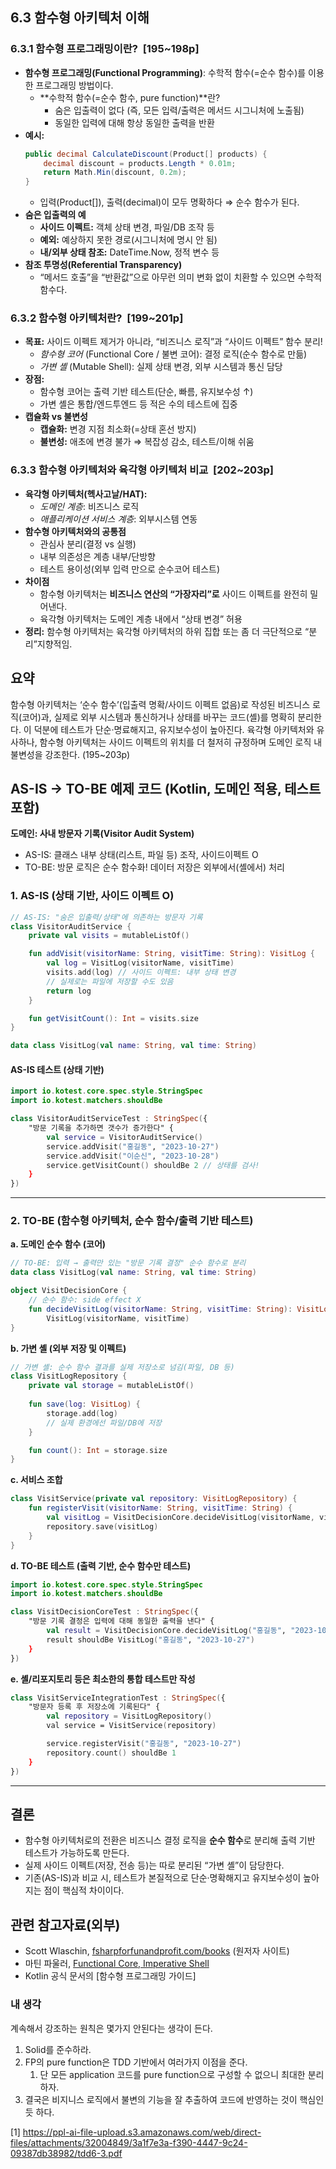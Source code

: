 ## 6.3 함수형 아키텍처 이해

### 6.3.1 함수형 프로그래밍이란?  [195~198p]
- **함수형 프로그래밍(Functional Programming)**: 수학적 함수(=순수 함수)를 이용한 프로그래밍 방법이다.
    - **수학적 함수(=순수 함수, pure function)**란?
        - 숨은 입출력이 없다 (즉, 모든 입력/출력은 메서드 시그니처에 노출됨)
        - 동일한 입력에 대해 항상 동일한 출력을 반환  
- **예시:**
    ```csharp
    public decimal CalculateDiscount(Product[] products) {
        decimal discount = products.Length * 0.01m;
        return Math.Min(discount, 0.2m);
    }
    ```
    - 입력(Product[]), 출력(decimal)이 모두 명확하다 ⇒ 순수 함수가 된다.
- **숨은 입출력의 예**
    - **사이드 이펙트:** 객체 상태 변경, 파일/DB 조작 등
    - **예외:** 예상하지 못한 경로(시그니처에 명시 안 됨)
    - **내/외부 상태 참조:** DateTime.Now, 정적 변수 등
- **참조 투명성(Referential Transparency)**
    - “메서드 호출”을 “반환값”으로 아무런 의미 변화 없이 치환할 수 있으면 수학적 함수다.

### 6.3.2 함수형 아키텍처란?  [199~201p]
- **목표:** 사이드 이펙트 제거가 아니라, “비즈니스 로직”과 “사이드 이펙트” 함수 분리!
    - *함수형 코어* (Functional Core / 불변 코어): 결정 로직(순수 함수로 만듦)
    - *가변 셸* (Mutable Shell): 실제 상태 변경, 외부 시스템과 통신 담당
- **장점:**
    - 함수형 코어는 출력 기반 테스트(단순, 빠름, 유지보수성 ↑)
    - 가변 셸은 통합/엔드투엔드 등 적은 수의 테스트에 집중
- **캡슐화 vs 불변성**
    - **캡슐화:** 변경 지점 최소화(=상태 혼선 방지)
    - **불변성:** 애초에 변경 불가 ⇒ 복잡성 감소, 테스트/이해 쉬움

### 6.3.3 함수형 아키텍처와 육각형 아키텍처 비교  [202~203p]
- **육각형 아키텍처(헥사고날/HAT):**
    - *도메인 계층*: 비즈니스 로직
    - *애플리케이션 서비스 계층*: 외부시스템 연동
- **함수형 아키텍처와의 공통점**
    - 관심사 분리(결정 vs 실행)
    - 내부 의존성은 계층 내부/단방향
    - 테스트 용이성(외부 입력 만으로 순수코어 테스트)
- **차이점**
    - 함수형 아키텍처는 **비즈니스 연산의 “가장자리”로** 사이드 이펙트를 완전히 밀어낸다.
    - 육각형 아키텍처는 도메인 계층 내에서 “상태 변경” 허용
- **정리:** 함수형 아키텍처는 육각형 아키텍처의 하위 집합 또는 좀 더 극단적으로 “분리”지향적임.

## 요약  
함수형 아키텍처는 ‘순수 함수’(입출력 명확/사이드 이펙트 없음)로 작성된 비즈니스 로직(코어)과, 실제로 외부 시스템과 통신하거나 상태를 바꾸는 코드(셸)를 명확히 분리한다. 이 덕분에 테스트가 단순·명료해지고, 유지보수성이 높아진다. 육각형 아키텍처와 유사하나, 함수형 아키텍처는 사이드 이펙트의 위치를 더 철저히 규정하며 도메인 로직 내 불변성을 강조한다. (195~203p)

## AS-IS → TO-BE 예제 코드 (Kotlin, 도메인 적용, 테스트 포함)

**도메인: 사내 방문자 기록(Visitor Audit System)**  
- AS-IS: 클래스 내부 상태(리스트, 파일 등) 조작, 사이드이펙트 O  
- TO-BE: 방문 로직은 순수 함수화! 데이터 저장은 외부에서(셸에서) 처리

### 1. AS-IS (상태 기반, 사이드 이펙트 O)
```kotlin
// AS-IS: "숨은 입출력/상태"에 의존하는 방문자 기록
class VisitorAuditService {
    private val visits = mutableListOf()

    fun addVisit(visitorName: String, visitTime: String): VisitLog {
        val log = VisitLog(visitorName, visitTime)
        visits.add(log) // 사이드 이펙트: 내부 상태 변경
        // 실제로는 파일에 저장할 수도 있음
        return log
    }

    fun getVisitCount(): Int = visits.size
}

data class VisitLog(val name: String, val time: String)
```

#### AS-IS 테스트 (상태 기반)
```kotlin
import io.kotest.core.spec.style.StringSpec
import io.kotest.matchers.shouldBe

class VisitorAuditServiceTest : StringSpec({
    "방문 기록을 추가하면 갯수가 증가한다" {
        val service = VisitorAuditService()
        service.addVisit("홍길동", "2023-10-27")
        service.addVisit("이순신", "2023-10-28")
        service.getVisitCount() shouldBe 2 // 상태를 검사!
    }
})
```
---
### 2. TO-BE (함수형 아키텍처, 순수 함수/출력 기반 테스트)

**a. 도메인 순수 함수 (코어)**

```kotlin
// TO-BE: 입력 → 출력만 있는 "방문 기록 결정" 순수 함수로 분리
data class VisitLog(val name: String, val time: String)

object VisitDecisionCore {
    // 순수 함수: side effect X
    fun decideVisitLog(visitorName: String, visitTime: String): VisitLog =
        VisitLog(visitorName, visitTime)
}
```

**b. 가변 셸 (외부 저장 및 이펙트)**
```kotlin
// 가변 셸: 순수 함수 결과를 실제 저장소로 넘김(파일, DB 등)
class VisitLogRepository {
    private val storage = mutableListOf()
    
    fun save(log: VisitLog) {
        storage.add(log)
        // 실제 환경에선 파일/DB에 저장
    }

    fun count(): Int = storage.size
}
```

**c. 서비스 조합**
```kotlin
class VisitService(private val repository: VisitLogRepository) {
    fun registerVisit(visitorName: String, visitTime: String) {
        val visitLog = VisitDecisionCore.decideVisitLog(visitorName, visitTime)
        repository.save(visitLog)
    }
}
```

**d. TO-BE 테스트 (출력 기반, 순수 함수만 테스트)**
```kotlin
import io.kotest.core.spec.style.StringSpec
import io.kotest.matchers.shouldBe

class VisitDecisionCoreTest : StringSpec({
    "방문 기록 결정은 입력에 대해 동일한 출력을 낸다" {
        val result = VisitDecisionCore.decideVisitLog("홍길동", "2023-10-27")
        result shouldBe VisitLog("홍길동", "2023-10-27")
    }
})
```
**e. 셸/리포지토리 등은 최소한의 통합 테스트만 작성**
```kotlin
class VisitServiceIntegrationTest : StringSpec({
    "방문자 등록 후 저장소에 기록된다" {
        val repository = VisitLogRepository()
        val service = VisitService(repository)

        service.registerVisit("홍길동", "2023-10-27")
        repository.count() shouldBe 1
    }
})
```
---

## 결론  
- 함수형 아키텍처로의 전환은 비즈니스 결정 로직을 **순수 함수**로 분리해 출력 기반 테스트가 가능하도록 만든다.
- 실제 사이드 이펙트(저장, 전송 등)는 따로 분리된 “가변 셸”이 담당한다.
- 기존(AS-IS)과 비교 시, 테스트가 본질적으로 단순‧명확해지고 유지보수성이 높아지는 점이 핵심적 차이이다.

## 관련 참고자료(외부)
- Scott Wlaschin, [fsharpforfunandprofit.com/books](https://fsharpforfunandprofit.com/books) (원저자 사이트)
- 마틴 파울러, [Functional Core, Imperative Shell](https://martinfowler.com/bliki/FunctionalCoreImperativeShell.html)
- Kotlin 공식 문서의 [함수형 프로그래밍 가이드]



### 내 생각
계속해서 강조하는 원칙은 몇가지 안된다는 생각이 든다.
1. Solid를 준수하라.
2. FP의 pure function은 TDD 기반에서 여러가지 이점을 준다.
    1. 단 모든 application 코드를 pure function으로 구성할 수 없으니 최대한 분리하자. 
3. 결국은 비지니스 로직에서 불변의 기능을 잘 추출하여 코드에 반영하는 것이 핵심인듯 하다.

[1] https://ppl-ai-file-upload.s3.amazonaws.com/web/direct-files/attachments/32004849/3a1f7e3a-f390-4447-9c24-09387db38982/tdd6-3.pdf
